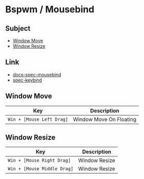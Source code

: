 
# Bspwm / Mousebind


## Subject

* [Window Move](#window-move)
* [Window Resize](#window-resize)


## Link

* [docs-spec-mousebind](../../docs/spec/Mousebind.md)
* [spec-keybind](spec-keybind.md)


## Window Move

| Key | Description |
| --- | --- |
| `Win + [Mouse Left Drag]` | Window Move On Floating |


## Window Resize

| Key | Description |
| --- | --- |
| `Win + [Mouse Right Drag]` | Window Resize |
| `Win + [Mouse Middle Drag]` | Window Resize |

